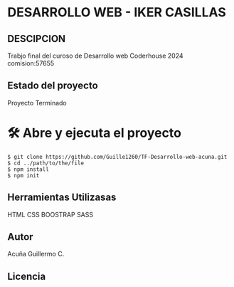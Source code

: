 
<h1 > DESARROLLO WEB - IKER CASILLAS </h1>

<h2 > DESCIPCION</h2>
    <p>
        Trabjo final del curoso de Desarrollo web
        Coderhouse 2024 
        comision:57655
    </p>
        
    

<h2 > Estado del proyecto</h2>
   <p>
        Proyecto Terminado
    </p>
    


# 🛠️ Abre y ejecuta el proyecto

```
$ git clone https://github.com/Guille1260/TF-Desarrollo-web-acuna.git
$ cd ../path/to/the/file
$ npm install
$ npm init
```

<h2 > Herramientas Utilizasas</h2>
   <p>
        HTML
        CSS
        BOOSTRAP
        SASS
   </p>

<h2 >Autor</h2>
   Acuña Guillermo C. 


<h2 > Licencia</h2>